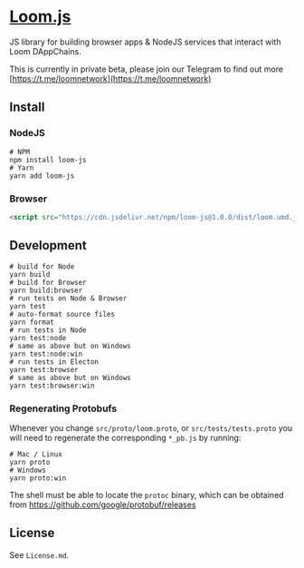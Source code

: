 # [Loom.js](https://loomx.io)

JS library for building browser apps & NodeJS services that interact with Loom DAppChains.

This is currently in private beta, please join our Telegram to find out more [https://t.me/loomnetwork](https://t.me/loomnetwork)

## Install

### NodeJS

```
# NPM
npm install loom-js
# Yarn
yarn add loom-js
```

### Browser

```html
<script src="https://cdn.jsdelivr.net/npm/loom-js@1.0.0/dist/loom.umd.js"></script>
```

## Development

```shell
# build for Node
yarn build
# build for Browser
yarn build:browser
# run tests on Node & Browser
yarn test
# auto-format source files
yarn format
# run tests in Node
yarn test:node
# same as above but on Windows
yarn test:node:win
# run tests in Electon
yarn test:browser
# same as above but on Windows
yarn test:browser:win
```

### Regenerating Protobufs

Whenever you change `src/proto/loom.proto`, or `src/tests/tests.proto` you will need to regenerate
the corresponding `*_pb.js` by running:

```shell
# Mac / Linux
yarn proto
# Windows
yarn proto:win
```

The shell must be able to locate the `protoc` binary, which can be obtained from https://github.com/google/protobuf/releases

## License

See `License.md`.
